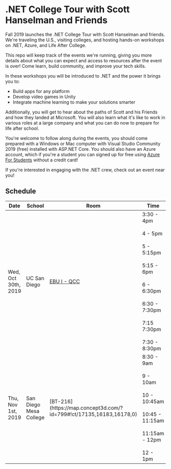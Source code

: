 # .NET College Tour with Scott Hanselman and Friends
Fall 2019 launches the .NET College Tour with Scott Hanselman and friends. We're traveling the U.S., visiting colleges, and hosting hands-on workshops on .NET, Azure, and Life After College. 

This repo will keep track of the events we're running, giving you more details about what you can expect and access to resources after the event is over! Come learn, build community, and improve your tech skills. 

In these workshops you will be introduced to .NET and the power it brings you to:
- Build apps for any platform
- Develop video games in Unity
- Integrate machine learning to make your solutions smarter

Additionally, you will get to hear about the paths of Scott and his Friends and how they landed at Microsoft. You will also learn what it's like to work in various roles at a large company and what you can do now to prepare for life after school. 

You're welcome to follow along during the events, you should come prepared with a Windows or Mac computer with Visual Studio Community 2019 (free) installed with ASP.NET Core. You should also have an Azure account, which if you're a student you can signed up for free using [Azure For Students](https://azure.microsoft.com/en-us/free/students/) without a credit card!

If you're interested in engaging with the .NET crew, check out an event near you!

## Schedule

<table>
<thead>
<tr>
<th>Date</th>
<th>School</th>
<th>Room</th>
<th>Time</th>
<th>Activity</th>
</tr>
</thead>
<tbody>
<tr>
<td>Wed, Oct 30th, 2019</td>
<td>UC San Diego</td>
<td><a href="http://jacobsschool.ucsd.edu/about/map.sfe" rel="nofollow">EBU I - QCC</a></td>
<td>3:30 - 4pm<br><br>4 - 5pm<br><br>5 - 5:15pm<br><br>5:15 - 6pm<br><br>6 - 6:30pm<br><br> 6:30 - 7:30pm<br><br>7:15  7:30pm<br><br> 7:30 - 8:30pm</td>
<td>Introduction<br><br><a href="/dotnet-presentations/collegetour/blob/master/Build%20a%20Web%20App%20with%20.NET">Meet .NET and Build an App</a><br><br>Break<br><br><a href="/dotnet-presentations/collegetour/blob/master/Xamarin%20and%20Unity">Unity and .NET</a><br><br><a href="https://forms.microsoft.com/Pages/ResponsePage.aspx?id=v4j5cvGGr0GRqy180BHbR02oMiz5Te5NtYjOFpXUHVFUOUtXNlgyWlpPNDlXSlBPWjVTRUlXUTBTSy4u" rel="nofollow">Survey</a> then Dinner<br><br><a href="/dotnet-presentations/collegetour/blob/master/ML%20with%20.NET">ML with .NET</a><br><br>Break<br><br><a href="/dotnet-presentations/collegetour/blob/master/Life%20After%20School">Life After School</a></td>
</tr>
<tr>
<td>Thu, Nov 1st, 2019</td>
<td>San Diego Mesa College</td>
<td>[BT-216](https://map.concept3d.com/?id=799#!ct/17135,16183,16178,0)</td>
<td>8:30 - 9am<br><br>9 - 10am<br><br>10 - 10:45am<br><br>10:45 - 11:15am<br><br>11:15am - 12pm<br><br>12 - 1pm</td>
<td>Introduction<br><br><a href="/dotnet-presentations/collegetour/blob/master/Build%20a%20Web%20App%20with%20.NET">Meet .NET and Build an App</a><br><br><a href="/dotnet-presentations/collegetour/blob/master/Xamarin%20and%20Unity">Unity and .NET</a><br><br><a href="https://forms.microsoft.com/Pages/ResponsePage.aspx?id=v4j5cvGGr0GRqy180BHbR02oMiz5Te5NtYjOFpXUHVFUOUtXNlgyWlpPNDlXSlBPWjVTRUlXUTBTSy4u" rel="nofollow">Survey</a> then Lunch<br><br><a href="/dotnet-presentations/collegetour/blob/master/ML%20with%20.NET">ML with .NET</a><br><br><a href="/dotnet-presentations/collegetour/blob/master/Life%20After%20School">Life After School</a></td>
</tr>
</tbody>
</table>
